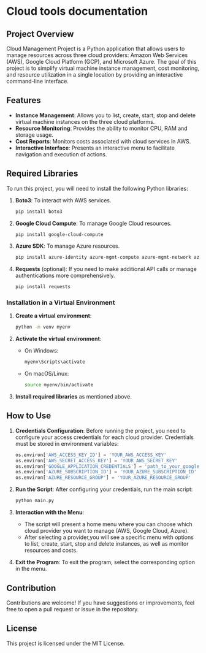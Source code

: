 # Cloud tools documentation

## Project Overview

Cloud Management Project is a Python application that allows users to manage resources across three cloud providers: Amazon Web Services (AWS), Google Cloud Platform (GCP), and Microsoft Azure. The goal of this project is to simplify virtual machine instance management, cost monitoring, and resource utilization in a single location by providing an interactive command-line interface.

## Features

- **Instance Management**: Allows you to list, create, start, stop and delete virtual machine instances on the three cloud platforms.
- **Resource Monitoring**: Provides the ability to monitor CPU, RAM and storage usage.
- **Cost Reports**: Monitors costs associated with cloud services in AWS.
- **Interactive Interface**: Presents an interactive menu to facilitate navigation and execution of actions.

## Required Libraries

To run this project, you will need to install the following Python libraries:

1. **Boto3**: To interact with AWS services.
   ```bash
   pip install boto3
   ```

2. **Google Cloud Compute**: To manage Google Cloud resources.
   ```bash
   pip install google-cloud-compute
   ```

3. **Azure SDK**: To manage Azure resources.
   ```bash
   pip install azure-identity azure-mgmt-compute azure-mgmt-network azure-mgmt-monitor
   ```

4. **Requests** (optional): If you need to make additional API calls or manage authentications more comprehensively.
   ```bash
   pip install requests
   ```

### Installation in a Virtual Environment

1. **Create a virtual environment**:
   ```bash
   python -m venv myenv
   ```

2. **Activate the virtual environment**:
   - On Windows:
     ```bash
     myenv\Scripts\activate
     ```
   - On macOS/Linux:
     ```bash
     source myenv/bin/activate
     ```

3. **Install required libraries** as mentioned above.

## How to Use

1. **Credentials Configuration**:
   Before running the project, you need to configure your access credentials for each cloud provider. Credentials must be stored in environment variables:
   ```python
   os.environ['AWS_ACCESS_KEY_ID'] = 'YOUR_AWS_ACCESS_KEY'
   os.environ['AWS_SECRET_ACCESS_KEY'] = 'YOUR_AWS_SECRET_KEY'
   os.environ['GOOGLE_APPLICATION_CREDENTIALS'] = 'path_to_your_google_credentials.json'
   os.environ['AZURE_SUBSCRIPTION_ID'] = 'YOUR_AZURE_SUBSCRIPTION_ID'
   os.environ['AZURE_RESOURCE_GROUP'] = 'YOUR_AZURE_RESOURCE_GROUP'
   ```

2. **Run the Script**:
   After configuring your credentials, run the main script:
   ```bash
   python main.py
   ```

3. **Interaction with the Menu**:
   - The script will present a home menu where you can choose which cloud provider you want to manage (AWS, Google Cloud, Azure).
   - After selecting a provider,you will see a specific menu with options to list, create, start, stop and delete instances, as well as monitor resources and costs.

4. **Exit the Program**:
   To exit the program, select the corresponding option in the menu.

## Contribution

Contributions are welcome! If you have suggestions or improvements, feel free to open a pull request or issue in the repository.

## License

This project is licensed under the MIT License.